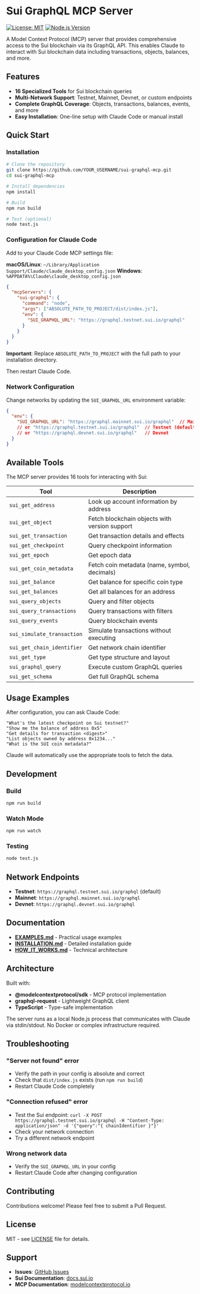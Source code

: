 # Sui GraphQL MCP Server

[![License: MIT](https://img.shields.io/badge/License-MIT-yellow.svg)](https://opensource.org/licenses/MIT)
[![Node.js Version](https://img.shields.io/badge/node-%3E%3D18-brightgreen)](https://nodejs.org/)

A Model Context Protocol (MCP) server that provides comprehensive access to the Sui blockchain via its GraphQL API. This enables Claude to interact with Sui blockchain data including transactions, objects, balances, and more.

## Features

- **16 Specialized Tools** for Sui blockchain queries
- **Multi-Network Support**: Testnet, Mainnet, Devnet, or custom endpoints
- **Complete GraphQL Coverage**: Objects, transactions, balances, events, and more
- **Easy Installation**: One-line setup with Claude Code or manual install

## Quick Start

### Installation

```bash
# Clone the repository
git clone https://github.com/YOUR_USERNAME/sui-graphql-mcp.git
cd sui-graphql-mcp

# Install dependencies
npm install

# Build
npm run build

# Test (optional)
node test.js
```

### Configuration for Claude Code

Add to your Claude Code MCP settings file:

**macOS/Linux**: `~/Library/Application Support/Claude/claude_desktop_config.json`
**Windows**: `%APPDATA%\Claude\claude_desktop_config.json`

```json
{
  "mcpServers": {
    "sui-graphql": {
      "command": "node",
      "args": ["ABSOLUTE_PATH_TO_PROJECT/dist/index.js"],
      "env": {
        "SUI_GRAPHQL_URL": "https://graphql.testnet.sui.io/graphql"
      }
    }
  }
}
```

**Important**: Replace `ABSOLUTE_PATH_TO_PROJECT` with the full path to your installation directory.

Then restart Claude Code.

### Network Configuration

Change networks by updating the `SUI_GRAPHQL_URL` environment variable:

```json
{
  "env": {
    "SUI_GRAPHQL_URL": "https://graphql.mainnet.sui.io/graphql"  // Mainnet
    // or "https://graphql.testnet.sui.io/graphql"  // Testnet (default)
    // or "https://graphql.devnet.sui.io/graphql"   // Devnet
  }
}
```

## Available Tools

The MCP server provides 16 tools for interacting with Sui:

| Tool | Description |
|------|-------------|
| `sui_get_address` | Look up account information by address |
| `sui_get_object` | Fetch blockchain objects with version support |
| `sui_get_transaction` | Get transaction details and effects |
| `sui_get_checkpoint` | Query checkpoint information |
| `sui_get_epoch` | Get epoch data |
| `sui_get_coin_metadata` | Fetch coin metadata (name, symbol, decimals) |
| `sui_get_balance` | Get balance for specific coin type |
| `sui_get_balances` | Get all balances for an address |
| `sui_query_objects` | Query and filter objects |
| `sui_query_transactions` | Query transactions with filters |
| `sui_query_events` | Query blockchain events |
| `sui_simulate_transaction` | Simulate transactions without executing |
| `sui_get_chain_identifier` | Get network chain identifier |
| `sui_get_type` | Get type structure and layout |
| `sui_graphql_query` | Execute custom GraphQL queries |
| `sui_get_schema` | Get full GraphQL schema |

## Usage Examples

After configuration, you can ask Claude Code:

```
"What's the latest checkpoint on Sui testnet?"
"Show me the balance of address 0x5"
"Get details for transaction <digest>"
"List objects owned by address 0x1234..."
"What is the SUI coin metadata?"
```

Claude will automatically use the appropriate tools to fetch the data.

## Development

### Build
```bash
npm run build
```

### Watch Mode
```bash
npm run watch
```

### Testing
```bash
node test.js
```

## Network Endpoints

- **Testnet**: `https://graphql.testnet.sui.io/graphql` (default)
- **Mainnet**: `https://graphql.mainnet.sui.io/graphql`
- **Devnet**: `https://graphql.devnet.sui.io/graphql`

## Documentation

- **[EXAMPLES.md](EXAMPLES.md)** - Practical usage examples
- **[INSTALLATION.md](INSTALLATION.md)** - Detailed installation guide
- **[HOW_IT_WORKS.md](HOW_IT_WORKS.md)** - Technical architecture

## Architecture

Built with:
- **@modelcontextprotocol/sdk** - MCP protocol implementation
- **graphql-request** - Lightweight GraphQL client
- **TypeScript** - Type-safe implementation

The server runs as a local Node.js process that communicates with Claude via stdin/stdout. No Docker or complex infrastructure required.

## Troubleshooting

### "Server not found" error
- Verify the path in your config is absolute and correct
- Check that `dist/index.js` exists (run `npm run build`)
- Restart Claude Code completely

### "Connection refused" error
- Test the Sui endpoint: `curl -X POST https://graphql.testnet.sui.io/graphql -H "Content-Type: application/json" -d '{"query":"{ chainIdentifier }"}'`
- Check your network connection
- Try a different network endpoint

### Wrong network data
- Verify the `SUI_GRAPHQL_URL` in your config
- Restart Claude Code after changing configuration

## Contributing

Contributions welcome! Please feel free to submit a Pull Request.

## License

MIT - see [LICENSE](LICENSE) file for details.

## Support

- **Issues**: [GitHub Issues](https://github.com/YOUR_USERNAME/sui-graphql-mcp/issues)
- **Sui Documentation**: [docs.sui.io](https://docs.sui.io)
- **MCP Documentation**: [modelcontextprotocol.io](https://modelcontextprotocol.io)

